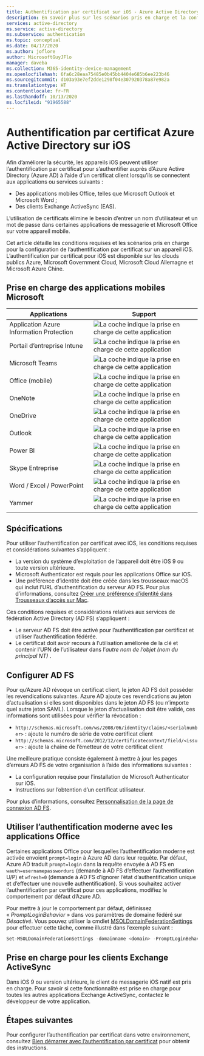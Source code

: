 ```yaml
---
title: Authentification par certificat sur iOS - Azure Active Directory
description: En savoir plus sur les scénarios pris en charge et la configuration requise pour la configuration de l’authentification par certificat pour Azure Active Directory dans les solutions avec les appareils iOS
services: active-directory
ms.service: active-directory
ms.subservice: authentication
ms.topic: conceptual
ms.date: 04/17/2020
ms.author: joflore
author: MicrosoftGuyJFlo
manager: daveba
ms.collection: M365-identity-device-management
ms.openlocfilehash: 6fa6c28eaa75485e0b45bb4404e685b6ee223b46
ms.sourcegitcommit: d103a93e7ef2dde1298f04e307920378a87e982a
ms.translationtype: HT
ms.contentlocale: fr-FR
ms.lasthandoff: 10/13/2020
ms.locfileid: "91965588"
---
```

# <a name="azure-active-directory-certificate-based-authentication-on-ios"></a>Authentification par certificat Azure Active Directory sur iOS

Afin d’améliorer la sécurité, les appareils iOS peuvent utiliser l’authentification par certificat pour s’authentifier auprès d’Azure Active Directory (Azure AD) à l’aide d’un certificat client lorsqu’ils se connectent aux applications ou services suivants :

* Des applications mobiles Office, telles que Microsoft Outlook et Microsoft Word ;
* Des clients Exchange ActiveSync (EAS).

L’utilisation de certificats élimine le besoin d’entrer un nom d’utilisateur et un mot de passe dans certaines applications de messagerie et Microsoft Office sur votre appareil mobile.

Cet article détaille les conditions requises et les scénarios pris en charge pour la configuration de l’authentification par certificat sur un appareil iOS. L’authentification par certificat pour iOS est disponible sur les clouds publics Azure, Microsoft Government Cloud, Microsoft Cloud Allemagne et Microsoft Azure Chine.

## <a name="microsoft-mobile-applications-support"></a>Prise en charge des applications mobiles Microsoft

| Applications | Support |
| --- | --- |
| Application Azure Information Protection |![La coche indique la prise en charge de cette application][1] |
| Portail d’entreprise Intune |![La coche indique la prise en charge de cette application][1] |
| Microsoft Teams |![La coche indique la prise en charge de cette application][1] |
| Office (mobile) |![La coche indique la prise en charge de cette application][1] |
| OneNote |![La coche indique la prise en charge de cette application][1] |
| OneDrive |![La coche indique la prise en charge de cette application][1] |
| Outlook |![La coche indique la prise en charge de cette application][1] |
| Power BI |![La coche indique la prise en charge de cette application][1] |
| Skype Entreprise |![La coche indique la prise en charge de cette application][1] |
| Word / Excel / PowerPoint |![La coche indique la prise en charge de cette application][1] |
| Yammer |![La coche indique la prise en charge de cette application][1] |

## <a name="requirements"></a>Spécifications

Pour utiliser l’authentification par certificat avec iOS, les conditions requises et considérations suivantes s’appliquent :

* La version du système d’exploitation de l’appareil doit être iOS 9 ou toute version ultérieure.
* Microsoft Authenticator est requis pour les applications Office sur iOS.
* Une préférence d’identité doit être créée dans les trousseaux macOS qui inclut l’URL d’authentification du serveur AD FS. Pour plus d’informations, consultez [Créer une préférence d’identité dans Trousseaux d’accès sur Mac](https://support.apple.com/guide/keychain-access/create-an-identity-preference-kyca6343b6c9/mac).

Ces conditions requises et considérations relatives aux services de fédération Active Directory (AD FS) s’appliquent :

* Le serveur AD FS doit être activé pour l’authentification par certificat et utiliser l’authentification fédérée.
* Le certificat doit avoir recours à l’utilisation améliorée de la clé et contenir l’UPN de l’utilisateur dans l’*autre nom de l’objet (nom du principal NT)* .

## <a name="configure-adfs"></a>Configurer AD FS

Pour qu’Azure AD révoque un certificat client, le jeton AD FS doit posséder les revendications suivantes. Azure AD ajoute ces revendications au jeton d’actualisation si elles sont disponibles dans le jeton AD FS (ou n’importe quel autre jeton SAML). Lorsque le jeton d’actualisation doit être validé, ces informations sont utilisées pour vérifier la révocation :

* `http://schemas.microsoft.com/ws/2008/06/identity/claims/<serialnumber>` : ajoute le numéro de série de votre certificat client
* `http://schemas.microsoft.com/2012/12/certificatecontext/field/<issuer>` : ajoute la chaîne de l’émetteur de votre certificat client

Une meilleure pratique consiste également à mettre à jour les pages d’erreurs AD FS de votre organisation à l’aide des informations suivantes :

* La configuration requise pour l’installation de Microsoft Authenticator sur iOS.
* Instructions sur l’obtention d’un certificat utilisateur.

Pour plus d’informations, consultez [Personnalisation de la page de connexion AD FS](/previous-versions/windows/it-pro/windows-server-2012-R2-and-2012/dn280950(v=ws.11)).

## <a name="use-modern-authentication-with-office-apps"></a>Utiliser l’authentification moderne avec les applications Office

Certaines applications Office pour lesquelles l’authentification moderne est activée envoient `prompt=login` à Azure AD dans leur requête. Par défaut, Azure AD traduit `prompt=login` dans la requête envoyée à AD FS en `wauth=usernamepassworduri` (demande à AD FS d’effectuer l’authentification U/P) et `wfresh=0` (demande à AD FS d’ignorer l’état d’authentification unique et d’effectuer une nouvelle authentification). Si vous souhaitez activer l’authentification par certificat pour ces applications, modifiez le comportement par défaut d’Azure AD.

Pour mettre à jour le comportement par défaut, définissez « *PromptLoginBehavior* » dans vos paramètres de domaine fédéré sur *Désactivé*. Vous pouvez utiliser la cmdlet [MSOLDomainFederationSettings](/powershell/module/msonline/set-msoldomainfederationsettings?view=azureadps-1.0) pour effectuer cette tâche, comme illustré dans l’exemple suivant :

```powershell
Set-MSOLDomainFederationSettings -domainname <domain> -PromptLoginBehavior Disabled
```

## <a name="support-for-exchange-activesync-clients"></a>Prise en charge pour les clients Exchange ActiveSync

Dans iOS 9 ou version ultérieure, le client de messagerie iOS natif est pris en charge. Pour savoir si cette fonctionnalité est prise en charge pour toutes les autres applications Exchange ActiveSync, contactez le développeur de votre application.

## <a name="next-steps"></a>Étapes suivantes

Pour configurer l’authentification par certificat dans votre environnement, consultez [Bien démarrer avec l’authentification par certificat](active-directory-certificate-based-authentication-get-started.md) pour obtenir des instructions.

<!--Image references-->
[1]: ./media/active-directory-certificate-based-authentication-ios/ic195031.png